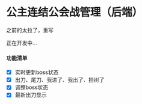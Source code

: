 # 公主连结公会战管理（后端）

之前的太拉了，重写

正在开发中...

#### 功能清单

- [x] 实时更新boss状态
- [x] 出刀、尾刀、我进了、我出了、挂树了
- [x] 调整boss状态
- [x] 最新出刀显示